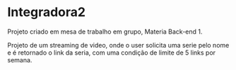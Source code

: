 # Integradora2

Projeto criado em mesa de trabalho em grupo, Materia Back-end 1.

Projeto de um streaming de video, onde o user solicita uma serie pelo nome e é retornado o link da seria, com uma condição de 
limite de 5 links por semana.
